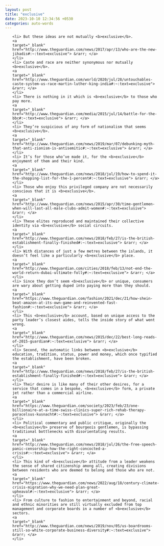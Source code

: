 ```yaml
---
layout: post
title: "exclusive"
date: 2023-10-10 12:34:56 +0530
categories: auto-words
---
```

<ol>

    <li> But these ideas are not mutually <b>exclusive</b>.
    <a 
    target="_blank" 
    href="http://www.theguardian.com/news/2017/apr/13/who-are-the-new-jihadis#:~:text=exclusive"> &rarr; </a>
    </li>
    <li> Caste and race are neither synonymous nor mutually <b>exclusive</b>.
    <a 
    target="_blank" 
    href="http://www.theguardian.com/world/2020/jul/28/untouchables-caste-system-us-race-martin-luther-king-india#:~:text=exclusive"> &rarr; </a>
    </li>
    <li> There is nothing in it which is <b>exclusive</b> to those who pay more.
    <a 
    target="_blank" 
    href="http://www.theguardian.com/media/2015/jul/14/battle-for-the-bbc#:~:text=exclusive"> &rarr; </a>
    </li>
    <li> They’re suspicious of any form of nationalism that seems <b>exclusive</b>.
    <a 
    target="_blank" 
    href="http://www.theguardian.com/news/2019/mar/07/debunking-myth-that-anti-zionism-is-antisemitic#:~:text=exclusive"> &rarr; </a>
    </li>
    <li> It’s for those who’ve made it, for the <b>exclusive</b> enjoyment of them and their kind.
    <a 
    target="_blank" 
    href="http://www.theguardian.com/news/2018/jul/19/how-to-spend-it-the-shopping-list-for-the-1-percent#:~:text=exclusive"> &rarr; </a>
    </li>
    <li> Those who enjoy this privileged company are not necessarily conscious that it is <b>exclusive</b>.
    <a 
    target="_blank" 
    href="http://www.theguardian.com/news/2015/apr/30/time-gentlemen-when-will-last-all-male-clubs-admit-women#:~:text=exclusive"> &rarr; </a>
    </li>
    <li> These elites reproduced and maintained their collective identity via <b>exclusive</b> social circuits.
    <a 
    target="_blank" 
    href="http://www.theguardian.com/news/2018/feb/27/is-the-british-establishment-finally-finished#:~:text=exclusive"> &rarr; </a>
    </li>
    <li> With distances of just a few metres between the islands, it doesn’t feel like a particularly <b>exclusive</b> place.
    <a 
    target="_blank" 
    href="http://www.theguardian.com/cities/2018/feb/13/not-end-the-world-return-dubai-ultimate-folly#:~:text=exclusive"> &rarr; </a>
    </li>
    <li> Since they don’t seem <b>exclusive</b> or unique, consumers are wary about getting duped into paying more than they should.
    <a 
    target="_blank" 
    href="https://www.theguardian.com/fashion/2021/dec/21/how-shein-beat-amazon-at-its-own-game-and-reinvented-fast-fashion#:~:text=exclusive"> &rarr; </a>
    </li>
    <li> This <b>exclusive</b> account, based on unique access to the party leader’s closest aides, tells the inside story of what went wrong.
    <a 
    target="_blank" 
    href="http://www.theguardian.com/news/2015/dec/22/best-long-reads-of-2015-guardian#:~:text=exclusive"> &rarr; </a>
    </li>
    <li> Second, the automatic links between <b>exclusive</b> education, tradition, status, power and money, which once typified the establishment, have been broken.
    <a 
    target="_blank" 
    href="http://www.theguardian.com/news/2018/feb/27/is-the-british-establishment-finally-finished#:~:text=exclusive"> &rarr; </a>
    </li>
    <li> Their desire is like many of their other desires, for a service that comes in a bespoke, <b>exclusive</b> form, a private jet rather than a commercial airline.
    <a 
    target="_blank" 
    href="https://www.theguardian.com/society/2023/feb/23/one-billionaire-at-a-time-swiss-clinics-super-rich-rehab-therapy-paracelsus-kusnacht#:~:text=exclusive"> &rarr; </a>
    </li>
    <li> Political commentary and public critique, originally the <b>exclusive</b> preserve of bourgeois gentlemen, is bypassing traditional bottlenecks with disorientating results.
    <a 
    target="_blank" 
    href="http://www.theguardian.com/news/2018/jul/26/the-free-speech-panic-censorship-how-the-right-concocted-a-crisis#:~:text=exclusive"> &rarr; </a>
    </li>
    <li> This kind of <b>exclusive</b> attitude from a leader weakens the sense of shared citizenship among all, creating divisions between residents who are deemed to belong and those who are not.
    <a 
    target="_blank" 
    href="https://www.theguardian.com/news/2022/aug/18/century-climate-crisis-migration-why-we-need-plan-great-upheaval#:~:text=exclusive"> &rarr; </a>
    </li>
    <li> From culture to fashion to entertainment and beyond, racial and ethnic minorities are still virtually excluded from top management and corporate boards in a number of <b>exclusive</b> sectors.
    <a 
    target="_blank" 
    href="http://www.theguardian.com/news/2019/nov/05/us-boardrooms-still-so-white-corporate-business-diversity#:~:text=exclusive"> &rarr; </a>
    </li>